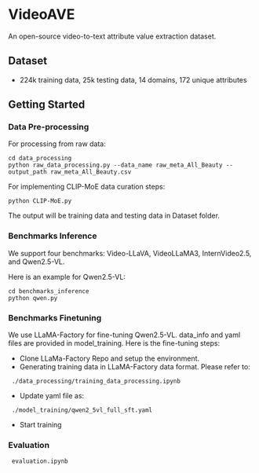 # VideoAVE

An open-source video-to-text attribute value extraction dataset.

## Dataset

* 224k training data, 25k testing data, 14 domains, 172 unique attributes

## Getting Started

### Data Pre-processing

For processing from raw data:
```
cd data_processing
python raw_data_processing.py --data_name raw_meta_All_Beauty --output_path raw_meta_All_Beauty.csv
```
For implementing CLIP-MoE data curation steps:
```
python CLIP-MoE.py
```
The output will be training data and testing data in Dataset folder.

### Benchmarks Inference

We support four benchmarks: Video-LLaVA, VideoLLaMA3, InternVideo2.5, and Qwen2.5-VL. 

Here is an example for Qwen2.5-VL:
```
cd benchmarks_inference
python qwen.py
```

### Benchmarks Finetuning

We use LLaMA-Factory for fine-tuning Qwen2.5-VL. data_info and yaml files are provided in model_training. Here is the fine-tuning steps:

* Clone LLaMa-Factory Repo and setup the environment.
* Generating training data in LLaMA-Factory data format. Please refer to:
```
 ./data_processing/training_data_processing.ipynb
```
* Update yaml file as:
```
 ./model_training/qwen2_5vl_full_sft.yaml
```
* Start training

### Evaluation

```
 evaluation.ipynb
```
